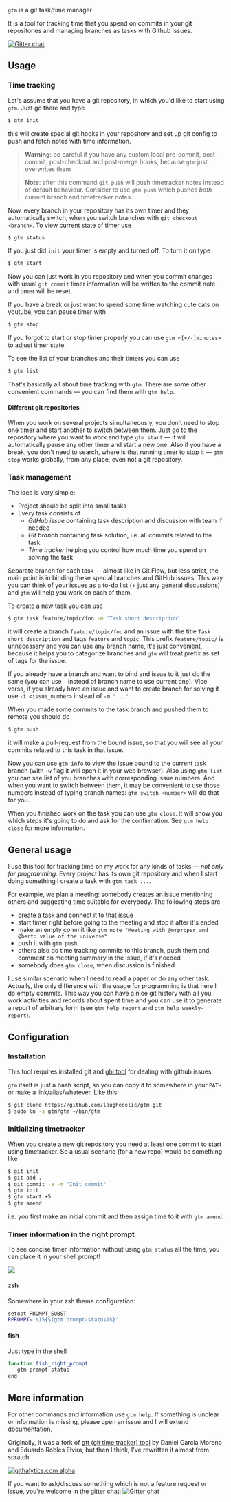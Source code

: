 `gtm` is a git task/time manager

It is a tool for tracking time that you spend on commits in your git repositories and managing branches as tasks with Github issues.

[![Gitter chat](https://badges.gitter.im/laughedelic/gtm.png)](https://gitter.im/laughedelic/gtm)

## Usage

### Time tracking

Let's assume that you have a git repository, in which you'd like to start using `gtm`. Just go there and type
```bash
$ gtm init
```
this will create special git hooks in your repository and set up git config to push and fetch notes with time information.

> **Warning**: be careful if you have any custom local pre-commit, post-commit, post-checkout and post-merge hooks, because `gtm` just overwrites them

> **Note**: after this command `git push` will push timetracker notes instead of default behaviour. Consider to use `gtm push` which pushes _both_ current branch and timetracker notes.

Now, every branch in your repository has its own timer and they automatically switch, when you switch branches with `git checkout <branch>`. 
To view current state of timer use
```bash
$ gtm status
```
If you just did `init` your timer is empty and turned off. To turn it on type
```bash
$ gtm start
```

Now you can just work in you repository and when you commit changes with usual `git commit` timer information will be written to the commit note and timer will be reset.

If you have a break or just want to spend some time watching cute cats on youtube, you can pause timer with
```bash
$ gtm stop
```

If you forgot to start or stop timer properly you can use `gtm <[+/-]minutes>` to adjust timer state.

To see the list of your branches and their timers you can use
```bash
$ gtm list
```

That's basically all about time tracking with `gtm`. There are some other convenient commands — you can find them with `gtm help`.

#### Different git repositories

When you work on several projects simultaneously, you don't need to stop one timer and start another to switch between them. Just go to the repository where you want to work and type `gtm start` — it will automatically pause any other timer and start a new one. Also if you have a break, you don't need to search, where is that running timer to stop it — `gtm stop` works globally, from any place, even not a git repository.

### Task management

The idea is very simple:
- Project should be split into small tasks
- Every task consists of
  + _GitHub issue_ containing task description and discussion with team if needed
  + _Git branch_ containing task solution, i.e. all commits related to the task
  + _Time tracker_ helping you control how much time you spend on solving the task

Separate branch for each task — almost like in Git Flow, but less strict, the main point is in binding these special branches and GitHub issues. This way you can think of your issues as a to-do list (+ just any general discussions) and `gtm` will help you work on each of them.

To create a new task you can use
```bash
$ gtm task feature/topic/foo -m "Task short description"
```
it will create a branch `feature/topic/foo` and an issue with the title `Task short description` and tags `feature` and `topic`. This prefix `feature/topic/` is unnecessary and you can use any branch name, it's just convenient, because it helps you to categorize branches and `gtm` will treat prefix as set of tags for the issue.

If you already have a branch and want to bind and issue to it just do the same (you can use `-` instead of branch name to use current one). Vice versa, if you already have an issue and want to create branch for solving it use `-i <issue_number>` instead of `-m "..."`.

When you made some commits to the task branch and pushed them to remote you should do
```bash
$ gtm push
```
it will make a pull-request from the bound issue, so that you will see all your commits related to this task in that issue.

Now you can use `gtm info` to view the issue bound to the current task branch (with `-w` flag it will open it in your web browser). Also using `gtm list` you can see list of you branches with corresponding issue numbers. And when you want to switch between them, it may be convenient to use those numbers instead of typing branch names: `gtm switch <number>` will do that for you.

When you finished work on the task you can use `gtm close`. It will show you which steps it's going to do and ask for the confirmation. See `gtm help close` for more information.

## General usage

I use this tool for tracking time on my work for any kinds of tasks — _not only for programming_. Every project has its own git repository and when I start doing something I create a task with `gtm task ...`. 

For example, we plan a meeting: somebody creates an issue mentioning others and suggesting time suitable for everybody. The following steps are

- create a task and connect it to that issue
- start timer right before going to the meeting and stop it after it's ended
- make an empty commit like `gtm note "Meeting with @mrproper and @bert: value of the universe"`
- push it with `gtm push`
- others also do time tracking commits to this branch, push them and comment on meeting summary in the issue, if it's needed
- somebody does `gtm close`, when discussion is finished

I use similar scenario when I need to read a paper or do any other task. Actually, the only difference with the usage for programming is that here I do empty commits. This way you can have a nice git history with all you work activities and records about spent time and you can use it to generate a report of arbitrary form (see `gtm help report` and `gtm help weekly-report`).

## Configuration

### Installation

This tool requires installed git and [ghi tool](https://github.com/stephencelis/ghi) for dealing with github issues.

`gtm` itself is just a bash script, so you can copy it to somewhere in your `PATH` or make a link/alias/whatever. Like this:
```bash
$ git clone https://github.com/laughedelic/gtm.git
$ sudo ln -s gtm/gtm ~/bin/gtm
```

### Initializing timetracker

When you create a new git repository you need at least one commit to start using timetracker. So a usual scenario (for a new repo) would be something like

```bash
$ git init
$ git add .
$ git commit -a -m "Init commit"
$ gtm init
$ gtm start +5
$ gtm amend
```

i.e. you first make an initial commit and then assign time to it with `gtm amend`.

### Timer information in the right prompt

To see concise timer information without using `gtm status` all the time, you can place it in your shell prompt!

![](http://i.imgur.com/NRdzXwF.png?1)

#### zsh

Somewhere in your zsh theme configuration:
```bash
setopt PROMPT_SUBST
RPROMPT='%15{$(gtm prompt-status)%}'
```

#### fish

Just type in the shell
```bash
function fish_right_prompt
   gtm prompt-status
end
```


## More information

For other commands and information use `gtm help`. If something is unclear or information is missing, please open an issue and I will extend documentation.

Originally, it was a fork of [gtt (git time tracker) tool](http://gitorious.org/gtt/gtt) by Daniel Garcia Moreno and Eduardo Robles Elvira, but then I think, I've rewritten it almost from scratch.

[![githalytics.com alpha](https://cruel-carlota.pagodabox.com/27313b5f86976621be0037ff3a5b15f9 "githalytics.com")](http://githalytics.com/laughedelic.github.io/gtm)

If you want to ask/discuss something which is not a feature request or issue, you're welcome in the gitter chat:
[![Gitter chat](https://badges.gitter.im/laughedelic/gtm.png)](https://gitter.im/laughedelic/gtm)
